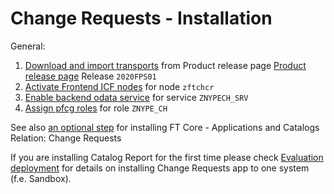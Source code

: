 # Change Requests - Installation

General:

1. [Download and import transports](../../inst/step-1.md) from Product release page [Product release page](https://github.com/fioritracker/ch/releases) Release `2020FPS01`
2. [Activate Frontend ICF nodes](../../inst/step-2.md) for node `zftchcr`
3. [Enable backend odata service](../../inst/step-3.md) for service `ZNYPECH_SRV`
4. [Assign pfcg roles](../../inst/step-4.md) for role `ZNYPE_CH`

See also [an optional step](inst-opt.md) for installing FT Core - Applications and Catalogs Relation: Change Requests

If you are installing Catalog Report for the first time please check [Evaluation deployment](eval-dep.md) for details on installing Change Requests app to one system (f.e. Sandbox).